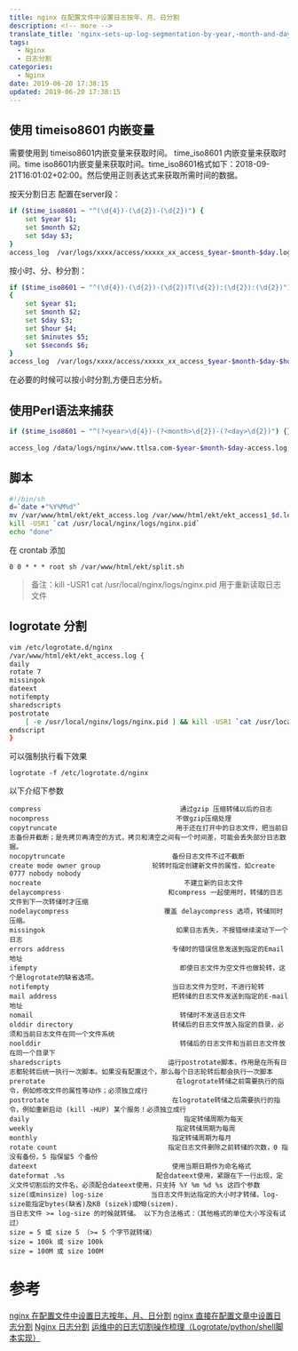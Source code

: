 ```yaml
---
title: nginx 在配置文件中设置日志按年、月、日分割
description: <!-- more -->
translate_title: 'nginx-sets-up-log-segmentation-by-year,-month-and-day-in-configuration-file'
tags:
  - Nginx
  - 日志分割
categories:
  - Nginx
date: 2019-06-20 17:38:15
updated: 2019-06-20 17:38:15
---
```


## 使用 timeiso8601 内嵌变量
需要使用到 timeiso8601内嵌变量来获取时间。 time_iso8601 内嵌变量来获取时间。time iso8601内嵌变量来获取时间。time_iso8601格式如下：2018-09-21T16:01:02+02:00。然后使用正则表达式来获取所需时间的数据。

按天分割日志
配置在server段：
``` bash
if ($time_iso8601 ~ "^(\d{4})-(\d{2})-(\d{2})") {
    set $year $1;
    set $month $2;
    set $day $3;
}
access_log  /var/logs/xxxx/access/xxxxx_xx_access_$year-$month-$day.log  main;
```

按小时、分、秒分割：
``` bash
if ($time_iso8601 ~ "^(\d{4})-(\d{2})-(\d{2})T(\d{2}):(\d{2}):(\d{2})")
{
    set $year $1;
    set $month $2;
    set $day $3;
    set $hour $4;
    set $minutes $5;
    set $seconds $6;
}
access_log  /var/logs/xxxx/access/xxxxx_xx_access_$year-$month-$day-$hour-$minutes-$seconds.log  main;
```
在必要的时候可以按小时分割,方便日志分析。

## 使用Perl语法来捕获

``` bash
if ($time_iso8601 ~ "^(?<year>\d{4})-(?<month>\d{2})-(?<day>\d{2})") {}
 
access_log /data/logs/nginx/www.ttlsa.com-$year-$month-$day-access.log;
```

## 脚本

``` bash
#!/bin/sh
d=`date +"%Y%M%d"`
mv /var/www/html/ekt/ekt_access.log /var/www/html/ekt/ekt_access1_$d.log
kill -USR1 `cat /usr/local/nginx/logs/nginx.pid`
echo "done"
```
在 crontab 添加
```
0 0 * * * root sh /var/www/html/ekt/split.sh
```

> 备注：kill -USR1 cat /usr/local/nginx/logs/nginx.pid 用于重新读取日志文件

## logrotate 分割
``` bash
vim /etc/logrotate.d/nginx
/var/www/html/ekt/ekt_access.log {
daily
rotate 7
missingok
dateext
notifempty
sharedscripts
postrotate
    [ -e /usr/local/nginx/logs/nginx.pid ] && kill -USR1 `cat /usr/local/nginx/logs/nginx.pid`
endscript
}
```

可以强制执行看下效果
```
logrotate -f /etc/logrotate.d/nginx
```

以下介绍下参数
```
compress                                   通过gzip 压缩转储以后的日志
nocompress                                不做gzip压缩处理
copytruncate                              用于还在打开中的日志文件，把当前日志备份并截断；是先拷贝再清空的方式，拷贝和清空之间有一个时间差，可能会丢失部分日志数据。
nocopytruncate                           备份日志文件不过不截断
create mode owner group             轮转时指定创建新文件的属性，如create 0777 nobody nobody
nocreate                                    不建立新的日志文件
delaycompress                           和compress 一起使用时，转储的日志文件到下一次转储时才压缩
nodelaycompress                        覆盖 delaycompress 选项，转储同时压缩。
missingok                                 如果日志丢失，不报错继续滚动下一个日志
errors address                           专储时的错误信息发送到指定的Email 地址
ifempty                                    即使日志文件为空文件也做轮转，这个是logrotate的缺省选项。
notifempty                               当日志文件为空时，不进行轮转
mail address                             把转储的日志文件发送到指定的E-mail 地址
nomail                                     转储时不发送日志文件
olddir directory                         转储后的日志文件放入指定的目录，必须和当前日志文件在同一个文件系统
noolddir                                   转储后的日志文件和当前日志文件放在同一个目录下
sharedscripts                           运行postrotate脚本，作用是在所有日志都轮转后统一执行一次脚本。如果没有配置这个，那么每个日志轮转后都会执行一次脚本
prerotate                                 在logrotate转储之前需要执行的指令，例如修改文件的属性等动作；必须独立成行
postrotate                               在logrotate转储之后需要执行的指令，例如重新启动 (kill -HUP) 某个服务！必须独立成行
daily                                       指定转储周期为每天
weekly                                    指定转储周期为每周
monthly                                  指定转储周期为每月
rotate count                            指定日志文件删除之前转储的次数，0 指没有备份，5 指保留5 个备份
dateext                                  使用当期日期作为命名格式
dateformat .%s                       配合dateext使用，紧跟在下一行出现，定义文件切割后的文件名，必须配合dateext使用，只支持 %Y %m %d %s 这四个参数
size(或minsize) log-size            当日志文件到达指定的大小时才转储，log-size能指定bytes(缺省)及KB (sizek)或MB(sizem).
当日志文件 >= log-size 的时候就转储。 以下为合法格式：（其他格式的单位大小写没有试过）
size = 5 或 size 5 （>= 5 个字节就转储）
size = 100k 或 size 100k
size = 100M 或 size 100M
```

# 参考
[nginx 在配置文件中设置日志按年、月、日分割](https://blog.csdn.net/qq_25934401/article/details/82803028)
[nginx 直接在配置文章中设置日志分割](https://blog.csdn.net/diyiday/article/details/86694576)
[Nginx 日志分割](https://blog.csdn.net/molaifeng/article/details/82667158)
[运维中的日志切割操作梳理（Logrotate/python/shell脚本实现）](https://www.cnblogs.com/kevingrace/p/6307298.html)